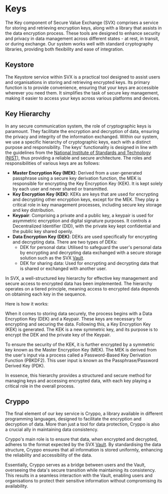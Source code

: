 # Keys

The Key component of Secure Value Exchange (SVX) comprises a service for storing and retrieving encryption keys, along with a library that assists in the data encryption process. These tools are designed to enhance security and privacy in data management across different states - at rest, in transit, or during exchange. Our system works well with standard cryptography libraries, providing both flexibility and ease of integration.

## Keystore

The Keystore service within SVX is a practical tool designed to assist users and organisations in storing and retrieving encrypted keys. Its primary function is to provide convenience, ensuring that your keys are accessible wherever you need them. It simplifies the task of secure key management, making it easier to access your keys across various platforms and devices.

## Key Hierarchy

In any secure communication system, the role of cryptographic keys is paramount. They facilitate the encryption and decryption of data, ensuring the privacy and integrity of the information exchanged. Within our system, we use a specific hierarchy of cryptographic keys, each with a distinct purpose and responsibility. The keys' functionality is designed in line with the guidelines from the [National Institute of Standards and Technology (NIST)](https://csrc.nist.gov/projects/key-management/key-management-guidelines), thus providing a reliable and secure architecture. The roles and responsibilities of various keys are as follows:

- **Master Encryption Key (MEK)**: Derived from a user-generated passphrase using a secure key derivation function, the MEK is responsible for encrypting the Key Encryption Key (KEK). It is kept solely by each user and never shared or transmitted.
- **Key Encryption Key (KEK)**: KEKs are keys that are used for encrypting and decrypting other encryption keys, except for the MEK. They play a critical role in key management processes, including secure key storage and key distribution.
- **Keypair**: Comprising a private and a public key, a keypair is used for asymmetric encryption and digital signature purposes. It controls a Decentralized Identifier (DID), with the private key kept confidential and the public key shared openly.
- **Data Encryption Key (DEK)**: DEKs are used specifically for encrypting and decrypting data. There are two types of DEKs:
  - DEK for personal data: Utilised to safeguard the user's personal data by encrypting and decrypting data exchanged with a secure storage solution such as the SVX [Vault](/platform/vault/README.md).
  - DEK for sharing data: Used for encrypting and decrypting data that is shared or exchanged with another user.

In SVX, a well-structured key hierarchy for effective key management and secure access to encrypted data has been implemented. The hierarchy operates on a tiered principle, meaning access to encrypted data depends on obtaining each key in the sequence.

Here is how it works:

When it comes to storing data securely, the process begins with a Data Encryption Key (DEK) and a Keypair. These keys are necessary for encrypting and securing the data. Following this, a Key Encryption Key (KEK) is generated. The KEK is a new symmetric key, and its purpose is to encrypt the DEK and the private key of the Keypair.

To ensure the security of the KEK, it is further encrypted by a symmetric key known as the Master Encryption Key (MEK). The MEK is derived from the user's input via a process called a Password-Based Key Derivation Function (PBKDF2). This user input is known as the Passphrase/Password Derived Key (PDK).

In essence, this hierarchy provides a structured and secure method for managing keys and accessing encrypted data, with each key playing a critical role in the overall process.

## Cryppo

The final element of our key service is Cryppo, a library available in different programming languages, designed to facilitate the encryption and decryption of data. More than just a tool for data protection, Cryppo is also a crucial ally in maintaining data consistency.

Cryppo's main role is to ensure that data, when encrypted and decrypted, adheres to the format expected by the SVX [Vault](/platform/vault/README.md). By standardising the data structure, Cryppo ensures that all information is stored uniformly, enhancing the reliability and accessibility of the data.

Essentially, Cryppo serves as a bridge between users and the Vault, overseeing the data's secure transition while maintaining its consistency. This results in a seamless interaction with the Vault, enabling users and organisations to protect their sensitive information without compromising its availability.
